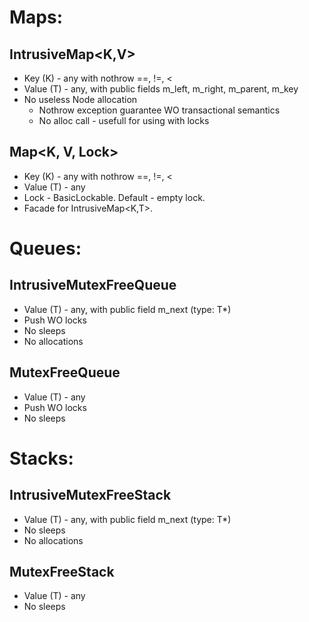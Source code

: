  # Maps:

 ## IntrusiveMap<K,V>
 * Key (K) - any with nothrow ==, !=, <
 * Value (T) - any, with public fields m_left, m_right, m_parent, m_key
 * No useless Node allocation
   * Nothrow exception guarantee WO transactional semantics
   * No alloc call - usefull for using with locks

 ## Map<K, V, Lock>
 * Key (K) - any with nothrow ==, !=, <
 * Value (T) - any
 * Lock - BasicLockable. Default - empty lock.
 * Facade for IntrusiveMap<K,T>.

 # Queues: 

 ## IntrusiveMutexFreeQueue
  * Value (T) - any, with public field m_next (type: T*)
  * Push WO locks
  * No sleeps
  * No allocations

 ## MutexFreeQueue
  * Value (T) - any
  * Push WO locks
  * No sleeps

 # Stacks:

 ## IntrusiveMutexFreeStack
  * Value (T) - any, with public field m_next (type: T*)
  * No sleeps
  * No allocations

 ## MutexFreeStack
  * Value (T) - any
  * No sleeps
